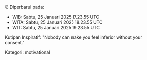 ⏰ Diperbarui pada:
- WIB: Sabtu, 25 Januari 2025 17.23.55 UTC
- WITA: Sabtu, 25 Januari 2025 18.23.55 UTC
- WIT: Sabtu, 25 Januari 2025 19.23.55 UTC

Kutipan Inspiratif:
"Nobody can make you feel inferior without your consent."


Kategori: motivational

